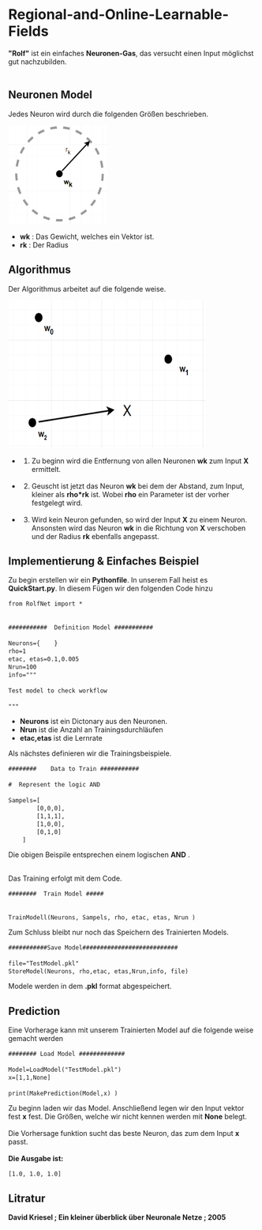 # Regional-and-Online-Learnable-Fields

**"Rolf"** ist ein einfaches **Neuronen-Gas**, das versucht einen Input 
möglichst gut nachzubilden.
<br></br>


## Neuronen Model

Jedes Neuron wird durch die folgenden Größen beschrieben.

<img src="Bilder/NeuronModel.png" alt="drawing" 
style="width:200px; height: 200px "/>


* **wk** :  Das Gewicht, welches ein  Vektor ist.
* **rk** :  Der Radius

## Algorithmus

Der Algorithmus arbeitet auf die folgende weise.


<img src="Bilder/Algorithmus.png" alt="drawing" 
style="width:400px; height: 300px "/>


* 1. Zu beginn wird die Entfernung von allen Neuronen **wk** zum Input **X**
ermittelt. 
<br></br>
* 2. Geuscht ist jetzt das Neuron **wk** bei dem der Abstand, zum Input, kleiner als **rho*rk** ist. Wobei **rho** ein Parameter ist der vorher festgelegt wird.
<br></br>
* 3. Wird kein Neuron gefunden, so wird der Input **X** zu einem Neuron.
Ansonsten wird das Neuron **wk** in die Richtung von **X** verschoben und der Radius **rk** ebenfalls angepasst.

## Implementierung & Einfaches Beispiel

Zu begin erstellen wir ein **Pythonfile**. In unserem Fall heist es
**QuickStart.py**. In diesem Fügen wir den folgenden Code hinzu

    from RolfNet import *


    ###########  Definition Model ###########

    Neurons={    }
    rho=1
    etac, etas=0.1,0.005
    Nrun=100
    info="""

    Test model to check workflow

    """

* **Neurons** ist ein Dictonary aus den Neuronen.
* **Nrun** ist die Anzahl an Trainingsdurchläufen
* **etac,etas** ist die Lernrate

Als nächstes definieren wir die Trainingsbeispiele.


    ########    Data to Train ###########

    #  Represent the logic AND

    Sampels=[
            [0,0,0],
            [1,1,1],
            [1,0,0],
            [0,1,0]
        ]


Die obigen Beispile entsprechen einem logischen **AND** .
<br></br>

Das Training erfolgt mit dem Code.

    ########  Train Model #####


    TrainModell(Neurons, Sampels, rho, etac, etas, Nrun )


Zum Schluss bleibt nur noch das Speichern des Trainierten Models.

    ###########Save Model###########################
    
    file="TestModel.pkl"
    StoreModel(Neurons, rho,etac, etas,Nrun,info, file)

Modele werden in dem **.pkl** format abgespeichert.

## Prediction

Eine Vorherage kann mit unserem Trainierten Model auf die 
folgende weise gemacht werden


    ######## Load Model #############

    Model=LoadModel("TestModel.pkl")
    x=[1,1,None]

    print(MakePrediction(Model,x) )

Zu beginn laden wir das Model. Anschließend legen wir den Input vektor fest **x** fest. Die Größen, welche wir nicht kennen werden mit **None** belegt.
<br></br>
Die Vorhersage funktion sucht das beste Neuron, das zum dem Input **x** passt. 
<br></br>
**Die Ausgabe ist:**

    [1.0, 1.0, 1.0]

## Litratur

 **David Kriesel ; Ein kleiner überblick über Neuronale Netze ; 2005** 